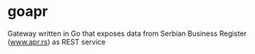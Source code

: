 # goapr
Gateway written in Go that exposes data from Serbian Business Register (www.apr.rs) as REST service 
